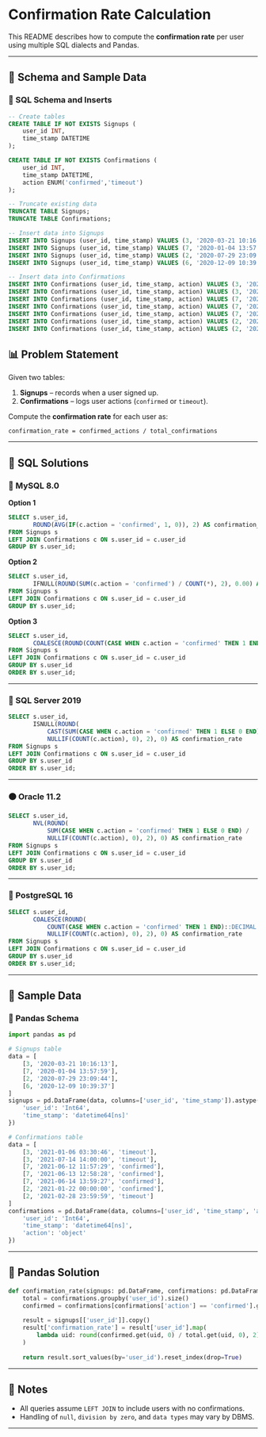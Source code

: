 
# Confirmation Rate Calculation

This README describes how to compute the **confirmation rate** per user using multiple SQL dialects and Pandas.

---

## 🧱 Schema and Sample Data

### 📄 SQL Schema and Inserts

```sql
-- Create tables
CREATE TABLE IF NOT EXISTS Signups (
    user_id INT,
    time_stamp DATETIME
);

CREATE TABLE IF NOT EXISTS Confirmations (
    user_id INT,
    time_stamp DATETIME,
    action ENUM('confirmed','timeout')
);

-- Truncate existing data
TRUNCATE TABLE Signups;
TRUNCATE TABLE Confirmations;

-- Insert data into Signups
INSERT INTO Signups (user_id, time_stamp) VALUES (3, '2020-03-21 10:16:13');
INSERT INTO Signups (user_id, time_stamp) VALUES (7, '2020-01-04 13:57:59');
INSERT INTO Signups (user_id, time_stamp) VALUES (2, '2020-07-29 23:09:44');
INSERT INTO Signups (user_id, time_stamp) VALUES (6, '2020-12-09 10:39:37');

-- Insert data into Confirmations
INSERT INTO Confirmations (user_id, time_stamp, action) VALUES (3, '2021-01-06 03:30:46', 'timeout');
INSERT INTO Confirmations (user_id, time_stamp, action) VALUES (3, '2021-07-14 14:00:00', 'timeout');
INSERT INTO Confirmations (user_id, time_stamp, action) VALUES (7, '2021-06-12 11:57:29', 'confirmed');
INSERT INTO Confirmations (user_id, time_stamp, action) VALUES (7, '2021-06-13 12:58:28', 'confirmed');
INSERT INTO Confirmations (user_id, time_stamp, action) VALUES (7, '2021-06-14 13:59:27', 'confirmed');
INSERT INTO Confirmations (user_id, time_stamp, action) VALUES (2, '2021-01-22 00:00:00', 'confirmed');
INSERT INTO Confirmations (user_id, time_stamp, action) VALUES (2, '2021-02-28 23:59:59', 'timeout');
```

## 📊 Problem Statement

Given two tables:

1. **Signups** – records when a user signed up.
2. **Confirmations** – logs user actions (`confirmed` or `timeout`).

Compute the **confirmation rate** for each user as:

```
confirmation_rate = confirmed_actions / total_confirmations
```

---

## 💾 SQL Solutions

### 💠 MySQL 8.0

**Option 1**

```sql
SELECT s.user_id, 
       ROUND(AVG(IF(c.action = 'confirmed', 1, 0)), 2) AS confirmation_rate
FROM Signups s
LEFT JOIN Confirmations c ON s.user_id = c.user_id
GROUP BY s.user_id;
```

**Option 2**

```sql
SELECT s.user_id, 
       IFNULL(ROUND(SUM(c.action = 'confirmed') / COUNT(*), 2), 0.00) AS confirmation_rate
FROM Signups s
LEFT JOIN Confirmations c ON s.user_id = c.user_id
GROUP BY s.user_id;
```

**Option 3**

```sql
SELECT s.user_id,
       COALESCE(ROUND(COUNT(CASE WHEN c.action = 'confirmed' THEN 1 END) / COUNT(c.action), 2), 0) AS confirmation_rate
FROM Signups s
LEFT JOIN Confirmations c ON s.user_id = c.user_id
GROUP BY s.user_id
ORDER BY s.user_id;
```

---

### 🧱 SQL Server 2019

```sql
SELECT s.user_id,
       ISNULL(ROUND(
           CAST(SUM(CASE WHEN c.action = 'confirmed' THEN 1 ELSE 0 END) AS FLOAT) / 
           NULLIF(COUNT(c.action), 0), 2), 0) AS confirmation_rate
FROM Signups s
LEFT JOIN Confirmations c ON s.user_id = c.user_id
GROUP BY s.user_id
ORDER BY s.user_id;
```

---

### 🟠 Oracle 11.2

```sql
SELECT s.user_id,
       NVL(ROUND(
           SUM(CASE WHEN c.action = 'confirmed' THEN 1 ELSE 0 END) / 
           NULLIF(COUNT(c.action), 0), 2), 0) AS confirmation_rate
FROM Signups s
LEFT JOIN Confirmations c ON s.user_id = c.user_id
GROUP BY s.user_id
ORDER BY s.user_id;
```

---

### 🐘 PostgreSQL 16

```sql
SELECT s.user_id,
       COALESCE(ROUND(
           COUNT(CASE WHEN c.action = 'confirmed' THEN 1 END)::DECIMAL / 
           NULLIF(COUNT(c.action), 0), 2), 0) AS confirmation_rate
FROM Signups s
LEFT JOIN Confirmations c ON s.user_id = c.user_id
GROUP BY s.user_id
ORDER BY s.user_id;
```

---

## 📁 Sample Data

### 🐼 Pandas Schema

```python
import pandas as pd

# Signups table
data = [
    [3, '2020-03-21 10:16:13'],
    [7, '2020-01-04 13:57:59'],
    [2, '2020-07-29 23:09:44'],
    [6, '2020-12-09 10:39:37']
]
signups = pd.DataFrame(data, columns=['user_id', 'time_stamp']).astype({
    'user_id': 'Int64',
    'time_stamp': 'datetime64[ns]'
})

# Confirmations table
data = [
    [3, '2021-01-06 03:30:46', 'timeout'],
    [3, '2021-07-14 14:00:00', 'timeout'],
    [7, '2021-06-12 11:57:29', 'confirmed'],
    [7, '2021-06-13 12:58:28', 'confirmed'],
    [7, '2021-06-14 13:59:27', 'confirmed'],
    [2, '2021-01-22 00:00:00', 'confirmed'],
    [2, '2021-02-28 23:59:59', 'timeout']
]
confirmations = pd.DataFrame(data, columns=['user_id', 'time_stamp', 'action']).astype({
    'user_id': 'Int64',
    'time_stamp': 'datetime64[ns]',
    'action': 'object'
})
```

---

## 🐼 Pandas Solution

```python
def confirmation_rate(signups: pd.DataFrame, confirmations: pd.DataFrame) -> pd.DataFrame:
    total = confirmations.groupby('user_id').size()
    confirmed = confirmations[confirmations['action'] == 'confirmed'].groupby('user_id').size()
    
    result = signups[['user_id']].copy()
    result['confirmation_rate'] = result['user_id'].map(
        lambda uid: round(confirmed.get(uid, 0) / total.get(uid, 0), 2) if total.get(uid, 0) else 0
    )
    
    return result.sort_values(by='user_id').reset_index(drop=True)
```

---

## 📌 Notes

- All queries assume `LEFT JOIN` to include users with no confirmations.
- Handling of `null`, `division by zero`, and `data types` may vary by DBMS.

---

